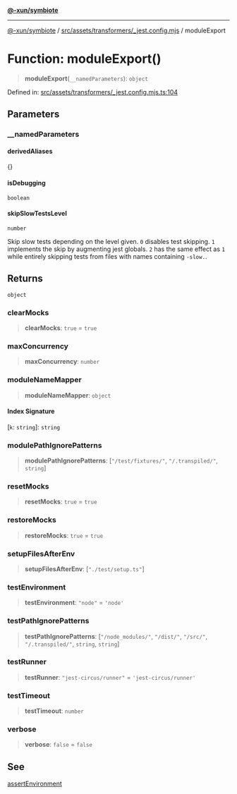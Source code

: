 [**@-xun/symbiote**](../../../../../README.md)

***

[@-xun/symbiote](../../../../../README.md) / [src/assets/transformers/\_jest.config.mjs](../README.md) / moduleExport

# Function: moduleExport()

> **moduleExport**(`__namedParameters`): `object`

Defined in: [src/assets/transformers/\_jest.config.mjs.ts:104](https://github.com/Xunnamius/symbiote/blob/150bd8f520450f76cdfe81296a884f439e925685/src/assets/transformers/_jest.config.mjs.ts#L104)

## Parameters

### \_\_namedParameters

#### derivedAliases

\{\}

#### isDebugging

`boolean`

#### skipSlowTestsLevel

`number`

Skip slow tests depending on the level given. `0` disables test skipping.
`1` implements the skip by augmenting jest globals. `2` has the same effect
as `1` while entirely skipping tests from files with names containing
`-slow.`.

## Returns

`object`

### clearMocks

> **clearMocks**: `true` = `true`

### maxConcurrency

> **maxConcurrency**: `number`

### moduleNameMapper

> **moduleNameMapper**: `object`

#### Index Signature

\[`k`: `string`\]: `string`

### modulePathIgnorePatterns

> **modulePathIgnorePatterns**: \[`"/test/fixtures/"`, `"/.transpiled/"`, `string`\]

### resetMocks

> **resetMocks**: `true` = `true`

### restoreMocks

> **restoreMocks**: `true` = `true`

### setupFilesAfterEnv

> **setupFilesAfterEnv**: \[`"./test/setup.ts"`\]

### testEnvironment

> **testEnvironment**: `"node"` = `'node'`

### testPathIgnorePatterns

> **testPathIgnorePatterns**: \[`"/node_modules/"`, `"/dist/"`, `"/src/"`, `"/.transpiled/"`, `string`, `string`\]

### testRunner

> **testRunner**: `"jest-circus/runner"` = `'jest-circus/runner'`

### testTimeout

> **testTimeout**: `number`

### verbose

> **verbose**: `false` = `false`

## See

[assertEnvironment](assertEnvironment.md)
